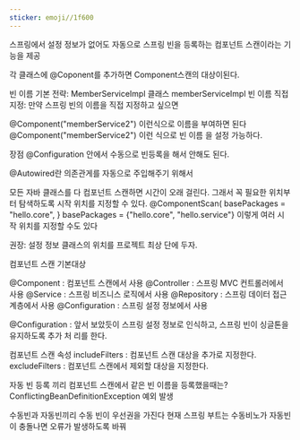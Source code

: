 ```yaml
---
sticker: emoji//1f600
---
```

스프링에서 설정 정보가 없어도 자동으로 스프링 빈을 등록하는 컴포넌트 스캔이라는 기능을 제공

각 클래스에 @Coponent를 추가하면 Component스캔의 대상이된다.

빈 이름 기본 전략: MemberServiceImpl 클래스 memberServiceImpl 빈 이름 직접 지정: 만약 스프링 빈의 이름을 직접 지정하고 싶으면 

@Component("memberService2") 이런식으로 이름을 부여하면 된다
@Component("memberService2") 이런 식으로 빈 이름 을 설정 가능하다.

장점
@Configuration 안에서 수동으로 빈등록을 해서 안해도 된다.


@Autowired란 
의존관게를 자동으로 주입해주기 위해서 


모든 자바 클래스를 다 컴포넌트 스캔하면 시간이 오래 걸린다. 그래서 꼭 필요한 위치부터 탐색하도록 시작 위치를 지정할 수 있다.
@ComponentScan( basePackages = "hello.core", }
basePackages = {"hello.core", "hello.service"}
이렇게 여러 시작 위치를 지정할 수도 있다


권장: 설정 정보 클래스의 위치를 프로젝트 최상 단에 두자.


컴포넌트 스캔 기본대상 

@Component : 컴포넌트 스캔에서 사용 
@Controller : 스프링 MVC 컨트롤러에서 사용 
@Service : 스프링 비즈니스 로직에서 사용 
@Repository : 스프링 데이터 접근 계층에서 사용 
@Configuration : 스프링 설정 정보에서 사용

@Configuration : 앞서 보았듯이 스프링 설정 정보로 인식하고, 스프링 빈이 싱글톤을 유지하도록 추가 처 리를 한다.

컴포넌트 스캔 속성
includeFilters : 컴포넌트 스캔 대상을 추가로 지정한다. 
excludeFilters : 컴포넌트 스캔에서 제외할 대상을 지정한다.

자동 빈 등록 끼리 
컴포넌트 스캔에서 같은 빈 이름을 등록했을때는?
ConflictingBeanDefinitionException 예외 발생

수동빈과 자동빈끼리
수동 빈이 우선권을 가진다 
현재 스프링 부트는 수동비노가 자동빈이 충돌나면 오류가 발생하도록 바꿔
